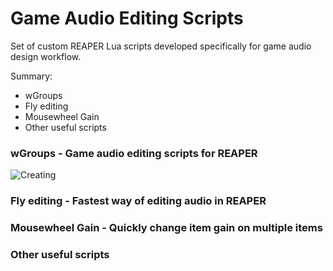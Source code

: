 
# Game Audio Editing Scripts

Set of custom REAPER Lua scripts developed specifically for game audio design workflow.

Summary:
- wGroups
- Fly editing
- Mousewheel Gain
- Other useful scripts

### wGroups - Game audio editing scripts for REAPER
![Creating](https://raw.githubusercontent.com/nikolalkc/nikolalkc_reaper_scripts/master/WikiImages/02%20-%20creating.gif)




### Fly editing - Fastest way of editing audio in REAPER

### Mousewheel Gain - Quickly change item gain on multiple items

### Other useful scripts
